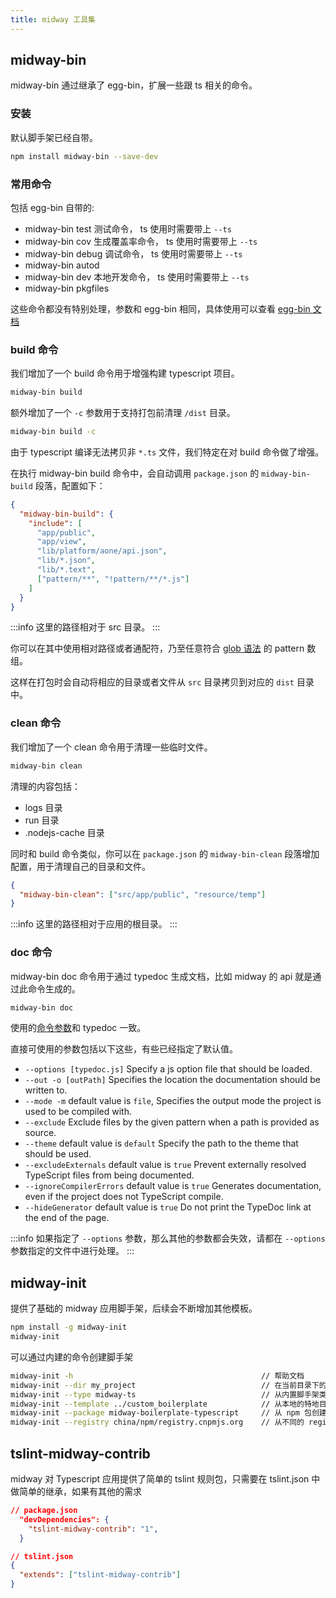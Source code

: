 ```yaml
---
title: midway 工具集
---
```


## midway-bin

midway-bin 通过继承了 egg-bin，扩展一些跟 ts 相关的命令。

### 安装

默认脚手架已经自带。

```bash
npm install midway-bin --save-dev
```

### 常用命令

包括 egg-bin 自带的:

- midway-bin test 测试命令， ts 使用时需要带上 `--ts`
- midway-bin cov 生成覆盖率命令， ts 使用时需要带上 `--ts`
- midway-bin debug 调试命令， ts 使用时需要带上 `--ts`
- midway-bin autod
- midway-bin dev 本地开发命令， ts 使用时需要带上 `--ts`
- midway-bin pkgfiles

这些命令都没有特别处理，参数和 egg-bin 相同，具体使用可以查看 [egg-bin 文档](https://github.com/eggjs/egg-bin/)

### build 命令

我们增加了一个 build 命令用于增强构建 typescript 项目。

```bash
midway-bin build
```

额外增加了一个 `-c` 参数用于支持打包前清理 `/dist` 目录。

```bash
midway-bin build -c
```

由于 typescript 编译无法拷贝非 `*.ts` 文件，我们特定在对 build 命令做了增强。

在执行 midway-bin build 命令中，会自动调用 `package.json` 的 `midway-bin-build` 段落，配置如下：

```json
{
  "midway-bin-build": {
    "include": [
      "app/public",
      "app/view",
      "lib/platform/aone/api.json",
      "lib/*.json",
      "lib/*.text",
      ["pattern/**", "!pattern/**/*.js"]
    ]
  }
}
```

:::info
这里的路径相对于 src 目录。
:::

你可以在其中使用相对路径或者通配符，乃至任意符合 [glob 语法](https://github.com/isaacs/minimatch#usage) 的 pattern 数组。

这样在打包时会自动将相应的目录或者文件从 `src` 目录拷贝到对应的 `dist` 目录中。

### clean 命令

我们增加了一个 clean 命令用于清理一些临时文件。

```bash
midway-bin clean
```

清理的内容包括：

- logs 目录
- run 目录
- .nodejs-cache 目录

同时和 build 命令类似，你可以在 `package.json` 的 `midway-bin-clean` 段落增加配置，用于清理自己的目录和文件。

```json
{
  "midway-bin-clean": ["src/app/public", "resource/temp"]
}
```

:::info
这里的路径相对于应用的根目录。
:::

### doc 命令

midway-bin doc 命令用于通过 typedoc 生成文档，比如 midway 的 api 就是通过此命令生成的。

```bash
midway-bin doc
```

使用的[命令参数](https://typedoc.org/guides/arguments/)和 typedoc 一致。

直接可使用的参数包括以下这些，有些已经指定了默认值。

- `--options [typedoc.js]` Specify a js option file that should be loaded.
- `--out -o [outPath]` Specifies the location the documentation should be written to.
- `--mode -m` default value is `file`, Specifies the output mode the project is used to be compiled with.
- `--exclude` Exclude files by the given pattern when a path is provided as source.
- `--theme` default value is `default` Specify the path to the theme that should be used.
- `--excludeExternals` default value is `true` Prevent externally resolved TypeScript files from being documented.
- `--ignoreCompilerErrors` default value is `true` Generates documentation, even if the project does not TypeScript compile.
- `--hideGenerator` default value is `true` Do not print the TypeDoc link at the end of the page.

:::info
如果指定了 `--options` 参数，那么其他的参数都会失效，请都在 `--options` 参数指定的文件中进行处理。
:::

## midway-init

提供了基础的 midway 应用脚手架，后续会不断增加其他模板。

```bash
npm install -g midway-init
midway-init
```

可以通过内建的命令创建脚手架

```bash
midway-init -h                                          // 帮助文档
midway-init --dir my_project                            // 在当前目录下的 my_project 子目录创建脚手架
midway-init --type midway-ts                            // 从内置脚手架类型 midway-ts 创建目录
midway-init --template ../custom_boilerplate            // 从本地的特地目录创建脚手架
midway-init --package midway-boilerplate-typescript     // 从 npm 包创建脚手架
midway-init --registry china/npm/registry.cnpmjs.org    // 从不同的 registry 获取 npm 包，和 --package 合用
```

## tslint-midway-contrib

midway 对 Typescript 应用提供了简单的 tslint 规则包，只需要在 tslint.json 中做简单的继承，如果有其他的需求

```json
// package.json
  "devDependencies": {
    "tslint-midway-contrib": "1",
  }
```

```json
// tslint.json
{
  "extends": ["tslint-midway-contrib"]
}
```
